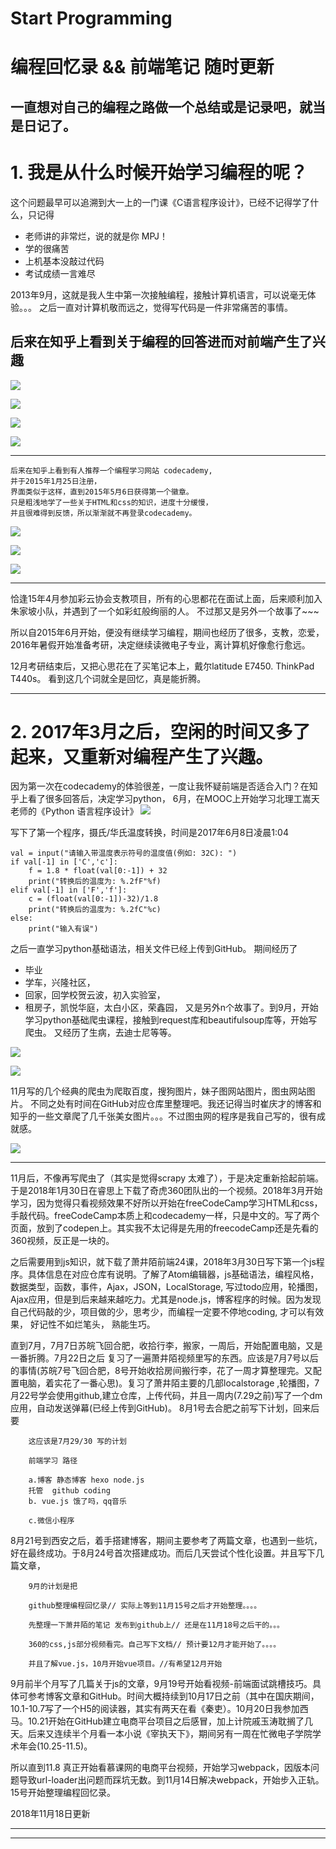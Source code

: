 # Start Programming

# 编程回忆录  &&  前端笔记    随时更新  

## 一直想对自己的编程之路做一个总结或是记录吧，就当是日记了。 ##

# 1. 我是从什么时候开始学习编程的呢？ #

这个问题最早可以追溯到大一上的一门课《C语言程序设计》，已经不记得学了什么，只记得

- 老师讲的非常烂，说的就是你 MPJ！
- 学的很痛苦
- 上机基本没敲过代码
- 考试成绩一言难尽

2013年9月，这就是我人生中第一次接触编程，接触计算机语言，可以说毫无体验。。。
之后一直对计算机敬而远之，觉得写代码是一件非常痛苦的事情。

## 后来在知乎上看到关于编程的回答进而对前端产生了兴趣  

![](http://haitang10-blog.oss-cn-beijing.aliyuncs.com/2015.1.JPG)

![](http://haitang10-blog.oss-cn-beijing.aliyuncs.com/26%E5%B2%81%E5%BC%80%E5%A7%8B%E5%AD%A6%E7%BC%96%E7%A8%8B.JPG)

![](http://haitang10-blog.oss-cn-beijing.aliyuncs.com/%E5%A4%A7%E4%BA%8C%E4%BB%8E%E9%9B%B6%E5%BC%80%E5%A7%8B.JPG)


![](http://haitang10-blog.oss-cn-beijing.aliyuncs.com/%E7%9F%A5%E4%B9%8E-2015.JPG)

----------

		
	后来在知乎上看到有人推荐一个编程学习网站 codecademy,
	并于2015年1月25日注册，
	界面类似于这样，直到2015年5月6日获得第一个徽章。
	只是粗浅地学了一些关于HTML和css的知识，进度十分缓慢，
	并且很难得到反馈，所以渐渐就不再登录codecademy。 

![](http://haitang10-blog.oss-cn-beijing.aliyuncs.com/codecademy.JPG)

![](http://haitang10-blog.oss-cn-beijing.aliyuncs.com/htmlelements.JPG)

![](http://haitang10-blog.oss-cn-beijing.aliyuncs.com/codecademy-badges.JPG)


----------

恰逢15年4月参加彩云协会支教项目，所有的心思都花在面试上面，后来顺利加入朱家坡小队，并遇到了一个如彩虹般绚丽的人。
不过那又是另外一个故事了~~~

所以自2015年6月开始，便没有继续学习编程，期间也经历了很多，支教，恋爱，2016年暑假开始准备考研，决定继续读微电子专业，离计算机好像愈行愈远。

12月考研结束后，又把心思花在了买笔记本上，戴尔latitude E7450. ThinkPad T440s。 看到这几个词就全是回忆，真是能折腾。

----------
# 2. 2017年3月之后，空闲的时间又多了起来，又重新对编程产生了兴趣。

因为第一次在codecademy的体验很差，一度让我怀疑前端是否适合入门？在知乎上看了很多回答后，决定学习python，
6月，在MOOC上开始学习北理工嵩天老师的《Python 语言程序设计》
![](http://haitang10-blog.oss-cn-beijing.aliyuncs.com/%E5%8C%97%E7%90%86%E5%B7%A5-%E5%B5%A9%E5%A4%A9JPG.JPG)

写下了第一个程序，摄氏/华氏温度转换，时间是2017年6月8日凌晨1:04

    
	val = input("请输入带温度表示符号的温度值(例如: 32C): ")
	if val[-1] in ['C','c']:
    	f = 1.8 * float(val[0:-1]) + 32
    	print("转换后的温度为: %.2fF"%f)
	elif val[-1] in ['F','f']:
    	c = (float(val[0:-1])-32)/1.8
    	print("转换后的温度为: %.2fC"%c)
	else:
    	print("输入有误")

之后一直学习python基础语法，相关文件已经上传到GitHub。
期间经历了


- 毕业
- 学车，兴隆社区，
- 回家，回学校贺云波，初入实验室，
- 租房子，凯悦华庭，太白小区，荣鑫园，
又是另外n个故事了。到9月，开始学习python基础爬虫课程，接触到request库和beautifulsoup库等，开始写爬虫。 又经历了生病，去迪士尼等等。

![](http://haitang10-blog.oss-cn-beijing.aliyuncs.com/python-6-8.JPG)

![](http://haitang10-blog.oss-cn-beijing.aliyuncs.com/python-9-11.JPG)

11月写的几个经典的爬虫为爬取百度，搜狗图片，妹子图网站图片，图虫网站图片。
不同之处有时间在GitHub对应仓库里整理吧。我还记得当时崔庆才的博客和知乎的一些文章爬了几千张美女图片。。。不过图虫网的程序是我自己写的，很有成就感。

![](http://haitang10-blog.oss-cn-beijing.aliyuncs.com/python-%E7%88%AC%E8%99%AB.JPG)


----------
11月后，不像再写爬虫了（其实是觉得scrapy 太难了），于是决定重新拾起前端。于是2018年1月30日在睿思上下载了奇虎360团队出的一个视频。2018年3月开始学习，因为觉得只看视频效果不好所以开始在freeCodeCamp学习HTML和css，手敲代码。freeCodeCamp本质上和codecademy一样，只是中文的。写了两个页面，放到了codepen上。其实我不太记得是先用的freecodeCamp还是先看的360视频，反正是一块的。

之后需要用到js知识，就下载了萧井陌前端24课，2018年3月30日写下第一个js程序。具体信息在对应仓库有说明。了解了Atom编辑器，js基础语法，编程风格，数据类型，函数，事件，Ajax，JSON，LocalStorage, 写过todo应用，轮播图，Ajax应用，但是到后来越来越吃力。尤其是node.js，博客程序的时候。因为发现自己代码敲的少，项目做的少，思考少，而编程一定要不停地coding, 才可以有效果， 好记性不如烂笔头， 熟能生巧。

直到7月，7月7日苏皖飞回合肥，收拾行李，搬家，一周后，开始配置电脑，又是一番折腾。7月22日之后
复习了一遍萧井陌视频里写的东西。应该是7月7号以后的事情(苏皖7号飞回合肥，8号开始收拾房间搬行李，花了一周才算整理完。又配置电脑，着实花了一番心思)。复习了萧井陌主要的几部localstorage ,轮播图，7月22号学会使用github,建立仓库，上传代码，并且一周内(7.29之前)写了一个dm 应用，自动发送弹幕(已经上传到GitHub)。 8月1号去合肥之前写下计划，回来后要


		这应该是7月29/30 写的计划 
		
		前端学习 路径
		
		a.博客 静态博客 hexo node.js
		托管  github coding 
		b. vue.js 饿了吗，qq音乐
		
		c.微信小程序
		
		
8月21号到西安之后，着手搭建博客，期间主要参考了两篇文章，也遇到一些坑，好在最终成功。于8月24号首次搭建成功。而后几天尝试个性化设置。并且写下几篇文章，
		
		9月的计划是把
		
		github整理编程回忆录// 实际上等到11月15号之后才开始整理。。。。
		
		先整理一下萧井陌的笔记 发布到github上// 还是在11月18号之后干的。。。
		
		360的css,js部分视频看完。自己写下文档// 预计要12月才能开始了。。。。
		
		并且了解vue.js，10月开始vue项目。//有希望12月开始


9月前半个月写了几篇关于js的文章，9月19号开始看视频-前端面试跳槽技巧。具体可参考博客文章和GitHub。时间大概持续到10月17日之前（其中在国庆期间，10.1-10.7写了一个H5的阅读器，其实有两天在看《秦吏）。10月20日我参加西马。10.21开始在GitHub建立电商平台项目之后感冒，加上计院戚玉涛耽搁了几天。后来又连续半个月看一本小说《宰执天下》，期间另有一周在忙微电子学院学术年会(10.25-11.5)。

所以直到11.8 真正开始看慕课网的电商平台视频，开始学习webpack，因版本问题导致url-loader出问题而踩坑无数。到11月14日解决webpack，开始步入正轨。15号开始整理编程回忆录。

2018年11月18日更新


----------









----------


